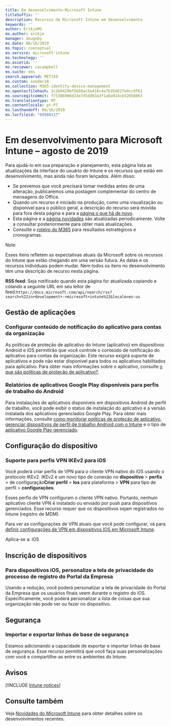 ```yaml
---
title: Em desenvolvimento-Microsoft Intune
titleSuffix: ''
description: Recursos de Microsoft Intune em desenvolvimento
keywords: ''
author: ErikjeMS
ms.author: erikje
manager: dougeby
ms.date: 08/16/2019
ms.topic: conceptual
ms.service: microsoft-intune
ms.technology: ''
ms.assetid: ''
ms.reviewer: cacampbell
ms.suite: ems
search.appverid: MET150
ms.custom: seodec18
ms.collection: M365-identity-device-management
ms.openlocfilehash: 3c2b9429bf5b50ac5e416c4a7b356627e9cc9fb1
ms.sourcegitcommit: f75386986d24e7d5dd63a3f1a0a014cb52056063
ms.translationtype: MT
ms.contentlocale: pt-PT
ms.lasthandoff: 08/16/2019
ms.locfileid: "69560117"
---
```

# <a name="in-development-for-microsoft-intune---august-2019"></a>Em desenvolvimento para Microsoft Intune – agosto de 2019

Para ajudá-lo em sua preparação e planejamento, esta página lista as atualizações da interface do usuário do Intune e os recursos que estão em desenvolvimento, mas ainda não foram lançados. Além disso:

- Se prevemos que você precisará tomar medidas antes de uma alteração, publicaremos uma postagem complementar do centro de mensagens do Office.
- Quando um recurso é iniciado na produção, como uma visualização ou disponível para o público geral, a descrição do recurso será movida para fora desta página e para a [página o que há de novo](whats-new.md).
- Esta página e a [página novidades](whats-new.md) são atualizadas periodicamente. Volte a consultar posteriormente para obter mais atualizações.
- Consulte o [roteiro do M365](https://www.microsoft.com/microsoft-365/roadmap?rtc=2&filters=EMS) para resultados estratégicos e cronogramas.

> [!Note]
> Esses itens refletem as expectativas atuais da Microsoft sobre os recursos do Intune que estão chegando em uma versão futura. As datas e os recursos individuais podem mudar. Nem todos os itens no desenvolvimento têm uma descrição de recurso nesta página.

**RSS feed**: Seja notificado quando esta página for atualizada copiando e colando a seguinte URL em seu leitor de feed:`https://docs.microsoft.com/api/search/rss?search=%22in+development+-+microsoft+intune%22&locale=en-us`

<!--
## What's coming to Intune in the Azure portal 
## What's coming to Intune apps
## Notices
-->

<!-- Common categories:  
#### App management
#### Device configuration
#### Device enrollment
#### Device management
#### Intune apps
#### Monitor and troubleshoot
#### Role-based access control
#### Security

-->
 
<!-- ***********************************************-->
## <a name="app-management"></a>Gestão de aplicações

### <a name="configure-app-notification-content-for-organization-accounts----2576686---"></a>Configurar conteúdo de notificação do aplicativo para contas da organização <!-- 2576686 -->
As políticas de proteção de aplicativo do Intune (aplicativo) em dispositivos Android e iOS permitirão que você controle o conteúdo de notificação do aplicativo para contas da organização. Este recurso exigirá suporte de aplicativos e pode não estar disponível para todos os aplicativos habilitados para aplicativo. Para obter mais informações sobre o aplicativo, consulte [o que são políticas de proteção de aplicativo?](app-protection-policy.md).

### <a name="available-google-play-app-reporting-for-android-work-profiles----3041956----"></a>Relatórios de aplicativos Google Play disponíveis para perfis de trabalho do Android <!-- 3041956  -->
Para instalações de aplicativos disponíveis em dispositivos Android de perfil de trabalho, você pode exibir o status de instalação do aplicativo e a versão instalada dos aplicativos gerenciados Google Play. Para obter mais informações, consulte [como monitorar políticas de proteção de aplicativo](app-protection-policies-monitor.md), [gerenciar dispositivos de perfil de trabalho Android com o Intune](android-enterprise-overview.md) e o tipo de [aplicativo Google Play gerenciado](apps-add-android-for-work.md#managed-google-play-app-type).

<!-- ***********************************************-->
## <a name="device-configuration"></a>Configuração do dispositivo

### <a name="support-for-ikev2-vpn-profiles-for-ios----1943438---"></a>Suporte para perfis VPN IKEv2 para iOS <!-- 1943438 -->
Você poderá criar perfis de VPN para o cliente VPN nativo do iOS usando o protocolo IKEv2. IKEv2 é um novo tipo de conexão no **dispositivo** > **perfis** > de configuração**Criar perfil** > **Ios** para plataforma > **VPN** para tipo de perfil > **configurações**.

Esses perfis de VPN configuram o cliente VPN nativo. Portanto, nenhum aplicativo cliente VPN é instalado ou enviado por push para dispositivos gerenciados. Esse recurso requer que os dispositivos sejam registrados no Intune (registro de MDM).

Para ver as configurações de VPN atuais que você pode configurar, vá para [definir configurações de VPN em dispositivos IOS em Microsoft Intune](vpn-settings-ios.md).

Aplica-se a: iOS

<!-- ***********************************************-->
## <a name="device-enrollment"></a>Inscrição de dispositivos

### <a name="for-ios-devices-customize-the-enrollment-process-privacy-screen-of-the-company-portal----4394993----"></a>Para dispositivos iOS, personalize a tela de privacidade do processo de registro do Portal da Empresa <!-- 4394993  -->
Usando a redução, você poderá personalizar a tela de privacidade do Portal da Empresa que os usuários finais veem durante o registro do iOS. Especificamente, você poderá personalizar a lista de coisas que sua organização não pode ver ou fazer no dispositivo.

<!-- ***********************************************-->
## <a name="security"></a>Segurança

### <a name="import-and-export-security-baselines------3408610------------"></a>Importar e exportar linhas de base de segurança    <!--3408610          -->  
Estamos adicionando a capacidade de exportar e importar linhas de base de segurança. Esse recurso permitirá que você faça suas personalizações com você e compartilhe-as entre os ambientes do Intune.

<!-- ***********************************************-->
## <a name="notices"></a>Avisos

[!INCLUDE [Intune notices](./includes/intune-notices.md)]

## <a name="see-also"></a>Consulte também
Veja [Novidades do Microsoft Intune](whats-new.md) para obter detalhes sobre os desenvolvimentos recentes.




